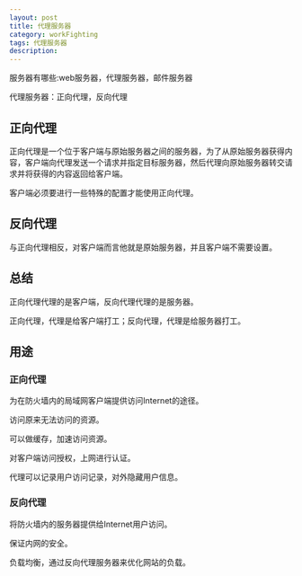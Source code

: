 ```yaml
---
layout: post
title: 代理服务器
category: workFighting
tags: 代理服务器
description: 
---
```


服务器有哪些:web服务器，代理服务器，邮件服务器

代理服务器：正向代理，反向代理

## 正向代理
正向代理是一个位于客户端与原始服务器之间的服务器，为了从原始服务器获得内容，客户端向代理发送一个请求并指定目标服务器，然后代理向原始服务器转交请求并将获得的内容返回给客户端。

客户端必须要进行一些特殊的配置才能使用正向代理。

## 反向代理
与正向代理相反，对客户端而言他就是原始服务器，并且客户端不需要设置。

## 总结
正向代理代理的是客户端，反向代理代理的是服务器。

正向代理，代理是给客户端打工；反向代理，代理是给服务器打工。

## 用途
### 正向代理
为在防火墙内的局域网客户端提供访问Internet的途径。

访问原来无法访问的资源。 

可以做缓存，加速访问资源。

对客户端访问授权，上网进行认证。

代理可以记录用户访问记录，对外隐藏用户信息。

### 反向代理
将防火墙内的服务器提供给Internet用户访问。

保证内网的安全。

负载均衡，通过反向代理服务器来优化网站的负载。


